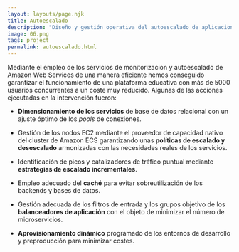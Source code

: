 ```yaml
---
layout: layouts/page.njk
title: Autoescalado
description: "Diseño y gestión operativa del autoescalado de aplicaciones web desplegadas en un cluster ECS de AWS. Optimización del coste de infraestructura en un 50% con un incremento exponencial del volumen de usuarios."
image: 06.png
tags: project
permalink: autoescalado.html
---
```


Mediante el empleo de los servicios de monitorizacion y autoescalado de Amazon Web Services de una manera eficiente hemos conseguido garantizar el funcionamiento de una plataforma educativa con más de 5000 usuarios concurrentes a un coste muy reducido. Algunas de las acciones ejecutadas en la intervención fueron:

- **Dimensionamiento de los servicios** de base de datos relacional con un ajuste óptimo de los *pools* de conexiones.

- Gestión de los nodos EC2 mediante el proveedor de capacidad nativo del cluster de Amazon ECS garantizando unas **políticas de escalado y desescalado** armonizadas con las necesidades reales de los servicios.

- Identificación de picos y catalizadores de tráfico puntual mediante **estrategias de escalado incrementales**.

- Empleo adecuado del **caché** para evitar sobreutilización de los backends y bases de datos.

- Gestión adecuada de los filtros de entrada y los grupos objetivo de los **balanceadores de aplicación** con el objeto de minimizar el número de microservicios.

- **Aprovisionamiento dinámico** programado de los entornos de desarrollo y preproducción para minimizar costes.
